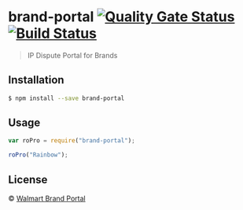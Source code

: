 # brand-portal   [![Quality Gate Status](https://sonar.wal-mart.com/api/project_badges/measure?branch=dev%2FsonarIntegration&project=brand-portal&metric=alert_status)](https://sonar.wal-mart.com/dashboard?id=brand-portal&branch=dev%2FsonarIntegration)      [![Build Status](https://ci.electrode.walmart.com/buildStatus/icon?job=0-github-org-RET-Marketplace%2Fropro-brandportal)](https://ci.electrode.walmart.com/job/0-github-org-RET-Marketplace/job/ropro-brandportal/)

> IP Dispute Portal for Brands

## Installation

```sh
$ npm install --save brand-portal
```

## Usage

```js
var roPro = require("brand-portal");

roPro("Rainbow");
```
## License

 © [Walmart Brand Portal]()


[npm-image]: https://badge.fury.io/js/RoPro.svg
[npm-url]: https://npmjs.org/package/RoPro
[travis-image]: https://travis-ci.org//RoPro.svg?branch=master
[travis-url]: https://travis-ci.org//RoPro
[daviddm-image]: https://david-dm.org//RoPro.svg?theme=shields.io
[daviddm-url]: https://david-dm.org//RoPro

